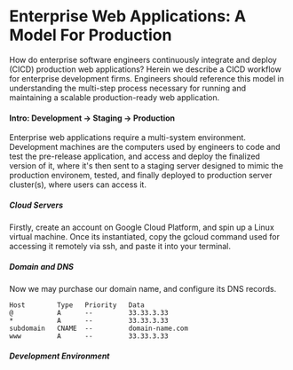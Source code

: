 # Enterprise Web Applications: A Model For Production

How do enterprise software engineers continuously integrate and deploy (CICD) production web applications? Herein we describe a CICD workflow for enterprise development firms. Engineers should reference this model in understanding the multi-step process necessary for running and maintaining a scalable production-ready web application.

#### Intro: Development -> Staging -> Production

Enterprise web applications require a multi-system environment. Development machines are the computers used by engineers to code and test the pre-release application, and access and deploy the finalized version of it, where it's then sent to a staging server designed to mimic the production environem, tested, and finally deployed to production server cluster(s), where users can access it.

##### Cloud Servers

Firstly, create an account on Google Cloud Platform, and spin up a Linux virtual machine. Once its instantiated, copy the gcloud command used for accessing it remotely via ssh, and paste it into your terminal.

##### Domain and DNS

Now we may purchase our domain name, and configure its DNS records.

    Host        Type   Priority   Data
    @           A      --         33.33.3.33        
    *           A      --         33.33.3.33
    subdomain   CNAME  --         domain-name.com
    www         A      --         33.33.3.33

##### Development Environment


